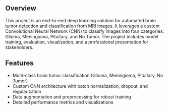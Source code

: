 ## Overview
This project is an end-to-end deep learning solution for automated brain tumor detection and classification from MRI images. It leverages a custom Convolutional Neural Network (CNN) to classify images into four categories: Glioma, Meningioma, Pituitary, and No Tumor. The project includes model training, evaluation, visualization, and a professional presentation for stakeholders.
## Features
- Multi-class brain tumor classification (Glioma, Meningioma, Pituitary, No Tumor)
- Custom CNN architecture with batch normalization, dropout, and regularization
- Data augmentation and preprocessing for robust training
- Detailed performance metrics and visualizations